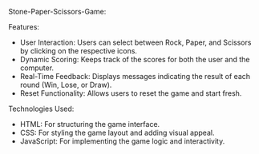 Stone-Paper-Scissors-Game:

Features:

- User Interaction: Users can select between Rock, Paper, and Scissors by clicking on the respective icons.
- Dynamic Scoring: Keeps track of the scores for both the user and the computer.
- Real-Time Feedback: Displays messages indicating the result of each round (Win, Lose, or Draw).
- Reset Functionality: Allows users to reset the game and start fresh.

Technologies Used:

- HTML: For structuring the game interface.
- CSS: For styling the game layout and adding visual appeal.
- JavaScript: For implementing the game logic and interactivity.
